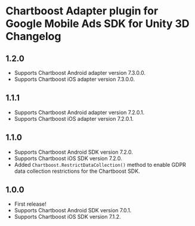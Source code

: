 # Chartboost Adapter plugin for Google Mobile Ads SDK for Unity 3D Changelog

## 1.2.0
- Supports Chartboost Android adapter version 7.3.0.0.
- Supports Chartboost iOS adapter version 7.3.0.0.

## 1.1.1
- Supports Chartboost Android adapter version 7.2.0.1.
- Supports Chartboost iOS adapter version 7.2.0.1.

## 1.1.0
- Supports Chartboost Android SDK version 7.2.0.
- Supports Chartboost iOS SDK version 7.2.0.
- Added `Chartboost.RestrictDataCollection()` method to enable GDPR data collection restrictions for the Chartboost SDK.

## 1.0.0
- First release!
- Supports Chartboost Android SDK version 7.0.1.
- Supports Chartboost iOS SDK version 7.1.2.
